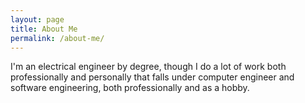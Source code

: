```yaml
---
layout: page
title: About Me
permalink: /about-me/
---
```

I'm an electrical engineer by degree, though I do a lot of work both
professionally and personally that falls under computer engineer and
software engineering, both professionally and as a hobby.
